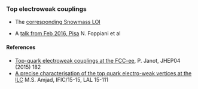### Top electroweak couplings

- The [corresponding Snowmass LOI](https://indico.cern.ch/event/951830/contributions/3999022/attachments/2095114/3521333/Top_SNOWMASS21-EF3_EF4_Patrizia_Azzi-154.pdf)

- A [talk from Feb 2016, Pisa](https://indico.cern.ch/event/469561/contributions/1977972/attachments/1221484/1828346/nicolo_foppiani_top_couplings.pdf) N. Foppiani et al


#### References

- [Top-quark electroweak couplings at the FCC-ee](https://arxiv.org/abs/1503.01325), P. Janot, JHEP04 (2015) 182
- [A precise characterisation of the top quark electro-weak vertices at the ILC](https://arxiv.org/abs/1505.06020) M.S. Amjad, IFIC/15-15, LAL 15-111
